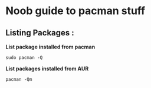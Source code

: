 # Noob guide to pacman stuff

## Listing Packages :
**List package installed from pacman** 
```
sudo pacman -Q
```
**List packages installed from AUR**
```
pacman -Qm
```
## 
